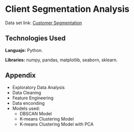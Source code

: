 # Client Segmentation Analysis



Data set link: [Customer Segmentation](https://www.kaggle.com/datasets/mahnazarjmand/customer-segmentation/data)

## Technologies Used
**Languaje:** Python.

**Libraries:** numpy, pandas, matplotlib, seaborn, sklearn.

## Appendix

* Exploratory Data Analysis
* Data Cleaning
* Feature Engineering
* Data enconding
* Models used:
  * DBSCAN Model  
  * K-means Clustering Model
  * K-means Clustering Model with PCA
